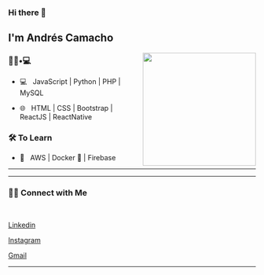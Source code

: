 ### Hi there 👋<h2> I'm Andrés Camacho</h2>

<img align='right' src="https://media.giphy.com/media/M9gbBd9nbDrOTu1Mqx/giphy.gif" width="230">

<h3> 👨🏻•💻 </h3>


- 💻 &nbsp; JavaScript | Python | PHP | MySQL

- 🌐 &nbsp; HTML | CSS | Bootstrap | ReactJS | ReactNative


<h3>🛠 To Learn</h3>

- 🔧 &nbsp; AWS | Docker 🐳 | Firebase 

<hr>



<hr>



<h3> 🤝🏻 Connect with Me </h3>

<br>



<p align="center">

<a href="https://ec.linkedin.com/in/dennys-andrés-camacho-velíz">Linkedin</a>

<a href="https://www.instagram.com/andrew3229//">Instagram</a>

<a href="mailto:dacv3229@gmail.com">Gmail</a>

</p>



<hr>



